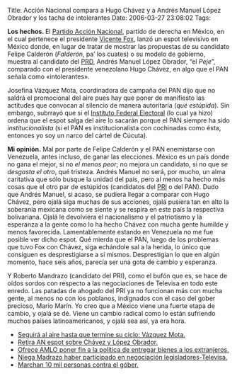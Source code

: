 Title: Acción Nacional compara a Hugo Chávez y a Andrés Manuel López Obrador y los tacha de intolerantes
Date: 2006-03-27 23:08:02
Tags: 

<p><strong>Los hechos. </strong>El <a target="_blank" href="http://www.pan.org.mx">Partido Acción Nacional</a>, partido de derecha en México, en el cual pertenece el presidente <a target="_blank" href="http://www.presidencia.gob.mx">Vicente Fox</a>, lanzó un espot televisivo en México donde, en lugar de tratar de mostrar las propuestas de su candidato Felipe Calderón (<em>Falderón</em>, pa&#8217; los cuates) o su modelo de gobierno, muestra al candidato del <a target="_blank" href="http://www.prd.org.mx">PRD</a>, Andrés Manuel López Obrador, &#8220;el <em>Peje</em>&#8221;, comparado con el presidente venezolano Hugo Chávez, en algo que el PAN señala como «intolerantes».

Josefina Vázquez Mota, coordinadora de campaña del PAN dijo que no saldrá el promocional del aire pues hay que poner de manifiesto las actitudes que convocan al silencio de manera autoritaria (<em>qué estúpida</em>). Sin embargo, subrrayó que si el <a target="_blank" href="http://www.ife.org.mx">Instituto Federal Electoral</a> (lo cual ya hizo) ordena que el espot salga del aire lo sacarán porque el PAN siempre ha sido <em>institucionalista</em> (si el PAN es institucionalista con cochinadas como ésta, entonces yo soy un narco del cártel de Cúcuta).

<strong>Mi opinión.</strong> Mal por parte de Felipe Calderón y el PAN enemistarse con Venezuela, antes incluso, de ganar las elecciones. México es un país donde no gana el mejor, si no <em>el menos peor</em>; no mejora un candidato, si no que <em>se desgasta el otro</em>, qué tristeza. Andrés Manuel no será, por mucho, un alma caritativa que sólo busque la unidad del país, pero al menos ha hecho más cosas que el otro par de estúpidos (candidatos del <a target="_blank" href="http://www.pri.org.mx">PRI</a> o del PAN). Dudo que Andrés Manuel, si acaso, se pudiera llegar a comparar con Hugo Chávez, pero ojalá siga muchas de sus acciones, ojalá pusiera tan en alto la soberanía mexicana como se siente y se respira en este país la respectiva bolivariana. Ojalá le devolviera el nacionalismo y el patriotismo y la esperanza a la gente como lo ha hecho Chávez con mucha gente humilde y menos favorecida. Lamentablemente estando en Venezuela no me fue posible ver dicho espot.
Qué mierda que el PAN, luego de los problemas que tuvo Fox con Chávez, siga echándole sal a la herida, lo único que consiguen es desprestigiarse a sí mismos. Desprestigian lo que en algún momento, hace seis años, parecía ser una gota de cambio y esperanza.

Y Roberto Mandrazo (candidato del PRI), como el bufón que es, se hace de oídos sordos con respecto a las negociaciones de Televisa en todo este enredo. Las patadas de ahogado del PRI ya no funcionan más con mucha gente, al menos no con los poblanos, indignados con el caso del gober precioso, Mario Marín.
Yo creo que a México viene una fuerte etapa de cambio, y ojalá se dé. Viene un cambio radical como lo están sufriendo muchos países latinoamericanos, y ojalá sea así, ya era hora.
</p>
<ul>
<li><a target="_blank" href="http://www.jornada.unam.mx/2006/03/27/008n3pol.php">Seguirá al aire hasta que termine su ciclo: Vázquez Mota.</a></li>
<li><a target="_blank" href="http://www.jornada.unam.mx/2006/03/27/008n2pol.php">Retira AN espot sobre Chávez y López Obrador.</a></li>
<li><a target="_blank" href="http://www.jornada.unam.mx/2006/03/27/007n1pol.php">Ofrece AMLO poner fin a la política de entregar bienes a los extranjeros.</a></li>
<li><a target="_blank" href="http://www.jornada.unam.mx/2006/03/27/006n1pol.php">Niega Madrazo haber participado en negociación legisladores-Televisa.</a></li>
<li><a target="_blank" href="http://www.jornada.unam.mx/2006/03/27/003n2pol.php">Marchan 10 mil personas contra el góber.</a></li>
</ul>
